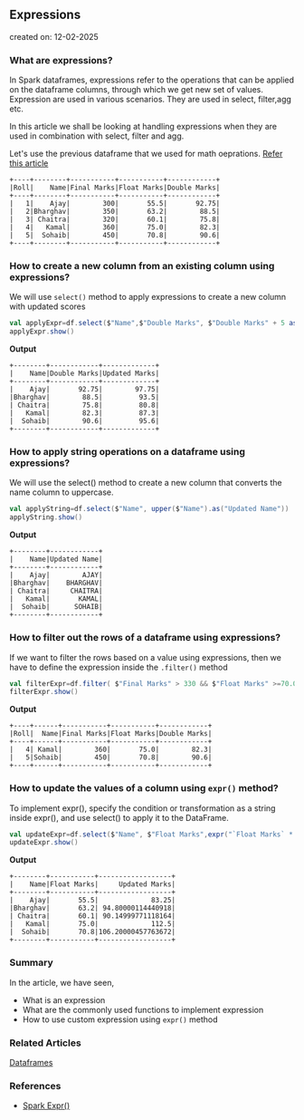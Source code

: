 ## Expressions 
created on: 12-02-2025
### What are expressions?
In Spark dataframes, expressions refer to the operations that can be applied on the dataframe columns, through which we get new set of values.
Expression are used in various scenarios. They are used in select, filter,agg etc.

In this article we shall be looking at handling expressions when they are used in combination with select, filter and agg. 

Let's use the previous dataframe that we used for math oeprations. [Refer this article](datatypes.md)
```text
+----+--------+-----------+-----------+------------+
|Roll|    Name|Final Marks|Float Marks|Double Marks|
+----+--------+-----------+-----------+------------+
|   1|    Ajay|        300|       55.5|       92.75|
|   2|Bharghav|        350|       63.2|        88.5|
|   3| Chaitra|        320|       60.1|        75.8|
|   4|   Kamal|        360|       75.0|        82.3|
|   5|  Sohaib|        450|       70.8|        90.6|
+----+--------+-----------+-----------+------------+
```

### How to create a new column from an existing column using expressions?
We will use `select()` method to apply expressions to create a new column with updated scores
```scala
val applyExpr=df.select($"Name",$"Double Marks", $"Double Marks" + 5 as ("Updated Marks"))
applyExpr.show()
```
**Output**
```text
+--------+------------+-------------+
|    Name|Double Marks|Updated Marks|
+--------+------------+-------------+
|    Ajay|       92.75|        97.75|
|Bharghav|        88.5|         93.5|
| Chaitra|        75.8|         80.8|
|   Kamal|        82.3|         87.3|
|  Sohaib|        90.6|         95.6|
+--------+------------+-------------+
```

### How to apply string operations on a dataframe using expressions?
We will use the select() method to create a new column that converts the name column to uppercase.
```scala
val applyString=df.select($"Name", upper($"Name").as("Updated Name"))
applyString.show()
```
**Output**
```text
+--------+------------+
|    Name|Updated Name|
+--------+------------+
|    Ajay|        AJAY|
|Bharghav|    BHARGHAV|
| Chaitra|     CHAITRA|
|   Kamal|       KAMAL|
|  Sohaib|      SOHAIB|
+--------+------------+
```

### How to filter out the rows of a dataframe using expressions?
If we want to filter the rows based on a value using expressions, then we have to define the expression inside the `.filter()` method
```scala
val filterExpr=df.filter( $"Final Marks" > 330 && $"Float Marks" >=70.0 )
filterExpr.show()
```
**Output**
```text
+----+------+-----------+-----------+------------+
|Roll|  Name|Final Marks|Float Marks|Double Marks|
+----+------+-----------+-----------+------------+
|   4| Kamal|        360|       75.0|        82.3|
|   5|Sohaib|        450|       70.8|        90.6|
+----+------+-----------+-----------+------------+
```

### How to update the values of a column using `expr()` method?
To implement expr(), specify the condition or transformation as a string inside expr(), 
and use select() to apply it to the DataFrame.

```scala
val updateExpr=df.select($"Name", $"Float Marks",expr("`Float Marks` * 1.5 as `Updated Marks`"))
updateExpr.show()
```
**Output**
```text
+--------+-----------+------------------+
|    Name|Float Marks|     Updated Marks|
+--------+-----------+------------------+
|    Ajay|       55.5|             83.25|
|Bharghav|       63.2| 94.80000114440918|
| Chaitra|       60.1| 90.14999771118164|
|   Kamal|       75.0|             112.5|
|  Sohaib|       70.8|106.20000457763672|
+--------+-----------+------------------+
```

### Summary
In the article, we have seen,
- What is an expression
- What are the commonly used functions to implement expression
- How to use custom expression using `expr()` method

### Related Articles
[Dataframes](datatypes.md)

### References
- [Spark Expr()](https://spark.apache.org/docs/latest/api/python/reference/pyspark.sql/api/pyspark.sql.functions.expr.html)
